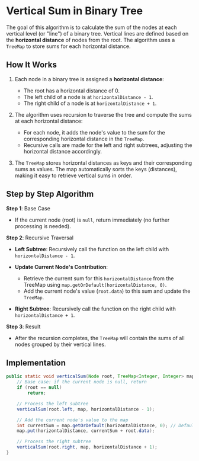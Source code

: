 # Vertical Sum in Binary Tree

The goal of this algorithm is to calculate the sum of the nodes at each vertical level (or "line") of a binary tree. Vertical lines are defined based on the **horizontal distance** of nodes from the root. The algorithm uses a `TreeMap` to store sums for each horizontal distance.

## How It Works

1. Each node in a binary tree is assigned a **horizontal distance**:

   - The root has a horizontal distance of 0.
   - The left child of a node is at `horizontalDistance - 1`.
   - The right child of a node is at `horizontalDistance + 1`.

2. The algorithm uses recursion to traverse the tree and compute the sums at each horizontal distance:

   - For each node, it adds the node's value to the sum for the corresponding horizontal distance in the `TreeMap`.
   - Recursive calls are made for the left and right subtrees, adjusting the horizontal distance accordingly.

3. The `TreeMap` stores horizontal distances as keys and their corresponding sums as values. The map automatically sorts the keys (distances), making it easy to retrieve vertical sums in order.

## Step by Step Algorithm

**Step 1**: Base Case

- If the current node (root) is `null`, return immediately (no further processing is needed).

**Step 2**: Recursive Traversal

- **Left Subtree**: Recursively call the function on the left child with `horizontalDistance - 1`.

- **Update Current Node's Contribution**:

  - Retrieve the current sum for this `horizontalDistance` from the TreeMap using `map.getOrDefault(horizontalDistance, 0)`.
  - Add the current node's value (`root.data`) to this sum and update the `TreeMap`.

- **Right Subtree**: Recursively call the function on the right child with `horizontalDistance + 1`.

**Step 3**: Result

- After the recursion completes, the `TreeMap` will contain the sums of all nodes grouped by their vertical lines.

## Implementation

```java
public static void verticalSum(Node root, TreeMap<Integer, Integer> map, int horizontalDistance) {
    // Base case: if the current node is null, return
    if (root == null)
        return;

    // Process the left subtree
    verticalSum(root.left, map, horizontalDistance - 1);

    // Add the current node's value to the map
    int currentSum = map.getOrDefault(horizontalDistance, 0); // Default to 0 if no value exists
    map.put(horizontalDistance, currentSum + root.data);

    // Process the right subtree
    verticalSum(root.right, map, horizontalDistance + 1);
}
```
